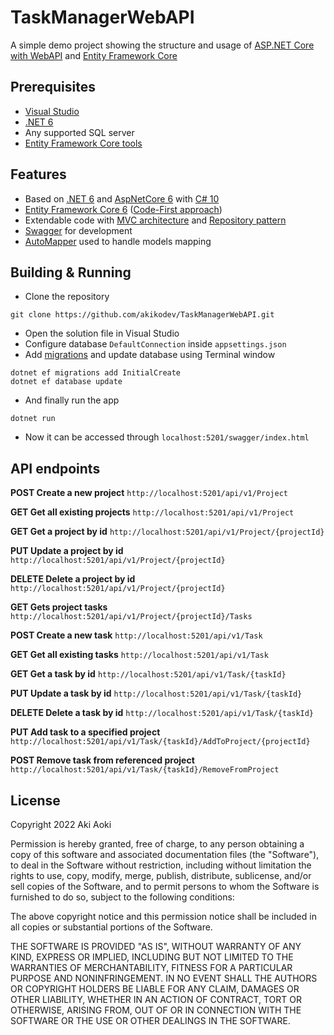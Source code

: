 # TaskManagerWebAPI
A simple demo project showing the structure and usage of [ASP.NET Core with WebAPI](https://docs.microsoft.com/en-us/aspnet/core/introduction-to-aspnet-core?view=aspnetcore-6.0) and [Entity Framework Core](https://docs.microsoft.com/en-us/ef/core/)

## Prerequisites
* [Visual Studio](https://visualstudio.microsoft.com/)
* [.NET 6](https://dotnet.microsoft.com/en-us/download/dotnet/6.0)
* Any supported SQL server
* [Entity Framework Core tools](https://docs.microsoft.com/en-us/ef/core/cli/dotnet)

## Features
* Based on [.NET 6](https://docs.microsoft.com/en-us/dotnet/core/whats-new/dotnet-6) and [AspNetCore 6](https://docs.microsoft.com/en-us/aspnet/core/release-notes/aspnetcore-6.0?view=aspnetcore-6.0) with [C# 10](https://docs.microsoft.com/en-us/dotnet/csharp/whats-new/csharp-10)
* [Entity Framework Core 6](https://docs.microsoft.com/en-us/ef/core/what-is-new/ef-core-6.0/whatsnew) ([Code-First approach](https://docs.microsoft.com/en-us/ef/ef6/modeling/code-first/workflows/new-database))
* Extendable code with [MVC architecture](https://docs.microsoft.com/en-us/aspnet/mvc/) and [Repository pattern](https://docs.microsoft.com/en-us/aspnet/mvc/overview/older-versions/getting-started-with-ef-5-using-mvc-4/implementing-the-repository-and-unit-of-work-patterns-in-an-asp-net-mvc-application)
* [Swagger](https://swagger.io/) for development
* [AutoMapper](https://automapper.org/) used to handle models mapping

## Building & Running
* Clone the repository

```
git clone https://github.com/akikodev/TaskManagerWebAPI.git
```

* Open the solution file in Visual Studio
* Configure database  ```DefaultConnection``` inside ```appsettings.json```
* Add [migrations](https://docs.microsoft.com/en-us/ef/core/managing-schemas/migrations/?tabs=dotnet-core-cli) and update database using Terminal window

```
dotnet ef migrations add InitialCreate
dotnet ef database update
```

* And finally run the app

```
dotnet run
```

* Now it can be accessed through ```localhost:5201/swagger/index.html```

## API endpoints
**POST Create a new project**
```http://localhost:5201/api/v1/Project```

**GET Get all existing projects**
```http://localhost:5201/api/v1/Project```

**GET Get a project by id**
```http://localhost:5201/api/v1/Project/{projectId}```

**PUT Update a project by id**
```http://localhost:5201/api/v1/Project/{projectId}```

**DELETE Delete a project by id**
```http://localhost:5201/api/v1/Project/{projectId}```

**GET Gets project tasks**
```http://localhost:5201/api/v1/Project/{projectId}/Tasks```

**POST Create a new task**
```http://localhost:5201/api/v1/Task```

**GET Get all existing tasks**
```http://localhost:5201/api/v1/Task```

**GET Get a task by id**
```http://localhost:5201/api/v1/Task/{taskId}```

**PUT Update a task by id**
```http://localhost:5201/api/v1/Task/{taskId}```

**DELETE Delete a task by id**
```http://localhost:5201/api/v1/Task/{taskId}```

**PUT Add task to a specified project**
```http://localhost:5201/api/v1/Task/{taskId}/AddToProject/{projectId}```

**POST Remove task from referenced project**
```http://localhost:5201/api/v1/Task/{taskId}/RemoveFromProject```

## License
Copyright 2022 Aki Aoki

Permission is hereby granted, free of charge, to any person obtaining a copy of this software and associated documentation files (the "Software"), to deal in the Software without restriction, including without limitation the rights to use, copy, modify, merge, publish, distribute, sublicense, and/or sell copies of the Software, and to permit persons to whom the Software is furnished to do so, subject to the following conditions:

The above copyright notice and this permission notice shall be included in all copies or substantial portions of the Software.

THE SOFTWARE IS PROVIDED "AS IS", WITHOUT WARRANTY OF ANY KIND, EXPRESS OR IMPLIED, INCLUDING BUT NOT LIMITED TO THE WARRANTIES OF MERCHANTABILITY, FITNESS FOR A PARTICULAR PURPOSE AND NONINFRINGEMENT. IN NO EVENT SHALL THE AUTHORS OR COPYRIGHT HOLDERS BE LIABLE FOR ANY CLAIM, DAMAGES OR OTHER LIABILITY, WHETHER IN AN ACTION OF CONTRACT, TORT OR OTHERWISE, ARISING FROM, OUT OF OR IN CONNECTION WITH THE SOFTWARE OR THE USE OR OTHER DEALINGS IN THE SOFTWARE.
